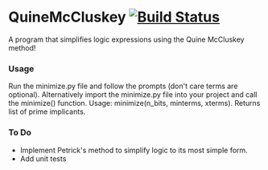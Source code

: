 # QuineMcCluskey [![Build Status](https://travis-ci.org/djcopley/QuineMcCluskey.svg?branch=master)](https://travis-ci.org/djcopley/QuineMcCluskey)
A program that simplifies logic expressions using the Quine McCluskey method!

### Usage
Run the minimize.py file and follow the prompts (don't care terms are optional). Alternatively import the minimize.py file into your project and call the minimize() function. Usage: minimize(n_bits, minterms, xterms). Returns list of prime implicants.

### To Do
* Implement Petrick's method to simplify logic to its most simple form.
* Add unit tests
